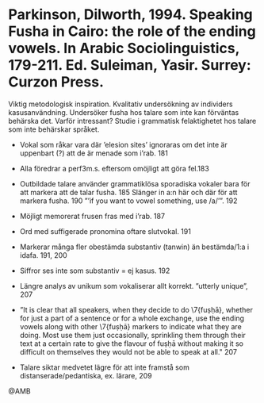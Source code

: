 # Parkinson, Dilworth, 1994. Speaking Fusha in Cairo: the role of the ending vowels. In Arabic Sociolinguistics, 179-211. Ed. Suleiman, Yasir. Surrey: Curzon Press.

Viktig metodologisk inspiration. Kvalitativ undersökning av individers kasusanvändning. 
Undersöker fusha hos talare som inte kan förväntas behärska det. Varför intressant? Studie i grammatisk felaktighetet hos talare som inte behärskar språket.

- Vokal som råkar vara där ’elesion sites’ ignoraras om det inte är uppenbart (?) att de är menade som i’rab. 181

- Alla föredrar a perf3m.s. eftersom omöjligt att göra fel.183

- Outbildade talare använder grammatiklösa sporadiska vokaler bara för att markera att de talar fusha. 185 Slänger in a:n här och där för att markera fusha. 190 ”’if you want to vowel something, use /a/’”. 192 

- Möjligt memorerat frusen fras med i’rab. 187

- Ord med suffigerade pronomina oftare slutvokal. 191

- Markerar många fler obestämda substantiv (tanwin) än bestämda/1:a i idafa. 191, 200

- Siffror ses inte som substantiv = ej kasus. 192

- Längre analys av unikum som vokaliserar allt korrekt. ”utterly unique”, 207

- ”It is clear that all speakers, when they decide to do \7{fuṣḥā}, whether for just a part of a sentence or for a whole exchange, use the ending vowels along with other \7{fuṣḥā} markers to indicate what they are doing. Most use them just occasionally, sprinkling them through their text at a certain rate to give the flavour of fuṣḥā without making it so difficult on themselves they would not be able to speak at all." 207

- Talare siktar medvetet lägre för att inte framstå som distanserade/pedantiska, ex. lärare, 209

@AMB